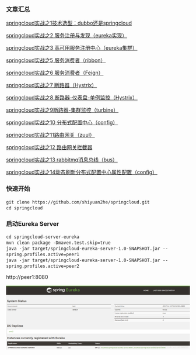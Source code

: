 ### 文章汇总

[springcloud实战之1技术选型：dubbo还是springcloud](http://blog.csdn.net/u012806787/article/details/78789312)

[springcloud实战之2 服务注册与发现（eureka实现）](http://blog.csdn.net/u012806787/article/details/78790958)

[springcloud实战之3 高可用服务注册中心（eureka集群）](http://blog.csdn.net/u012806787/article/details/78793639)

[springcloud实战之5 服务消费者（ribbon）](http://blog.csdn.net/u012806787/article/details/78796605)

[springcloud实战之6 服务消费者（Feign）](http://blog.csdn.net/u012806787/article/details/78798951)

[springcloud实战之7 断路器（Hystrix）](http://blog.csdn.net/u012806787/article/details/78801119)

[springcloud实战之8 断路器-仪表盘-单例监控（Hystrix）](http://blog.csdn.net/u012806787/article/details/78843576)

[springcloud实战之9断路器-集群监控（turbine）](http://blog.csdn.net/u012806787/article/details/78862637)

[springcloud实战之10 分布式配置中心（config）](http://blog.csdn.net/u012806787/article/details/78803198)

[springcloud实战之11路由网关（zuul）](http://blog.csdn.net/u012806787/article/details/78863867)

[springcloud实战之12 路由网关拦截器](http://blog.csdn.net/u012806787/article/details/78864281)

[springcloud实战之13 rabbitmq消息总线（bus）](http://blog.csdn.net/u012806787/article/details/78864867)

[springcloud实战之14动态刷新分布式配置中心属性配置（config）](http://blog.csdn.net/u012806787/article/details/78865414)

### 快速开始


```shell
git clone https://github.com/shiyuan2he/springcloud.git
cd springcloud
```

### 启动Eureka Server

```
cd springcloud-server-eureka
mvn clean package -Dmaven.test.skip=true
java -jar target/springcloud-eureka-server-1.0-SNAPSHOT.jar --spring.profiles.active=peer1
java -jar target/springcloud-eureka-server-1.0-SNAPSHOT.jar --spring.profiles.active=peer2
```

http://peer1:8080

![image](./springcloud-repo-doc/images/enrekaServer.png)

